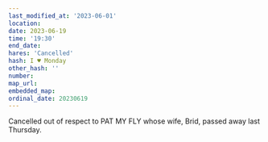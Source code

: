 ```yaml
---
last_modified_at: '2023-06-01'
location: 
date: 2023-06-19
time: '19:30'
end_date:
hares: 'Cancelled'
hash: I ♥ Monday
other_hash: ''
number: 
map_url: 
embedded_map: 
ordinal_date: 20230619
---
```

Cancelled out of respect to PAT MY FLY whose wife, Brid, passed away last Thursday.
